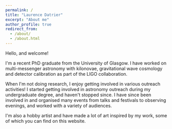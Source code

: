 ```yaml
---
permalink: /
title: "Laurence Datrier"
excerpt: "About me"
author_profile: true
redirect_from:
  - /about/
  - /about.html
---
```

Hello, and welcome!

I'm a recent PhD graduate from the University of Glasgow. I have worked on multi-messenger astronomy with kilonovae, gravitational wave cosmology and detector calibration as part of the LIGO collaboration.

When I'm not doing research, I enjoy getting involved in various outreach activities! I started getting involved in astronomy outreach during my undergraduate degree, and haven't stopped since. I have since been involved in and organised many events from talks and festivals to observing evenings, and worked with a variety of audiences.

I'm also a hobby artist and have made a lot of art inspired by my work, some of which you can find on this website.
